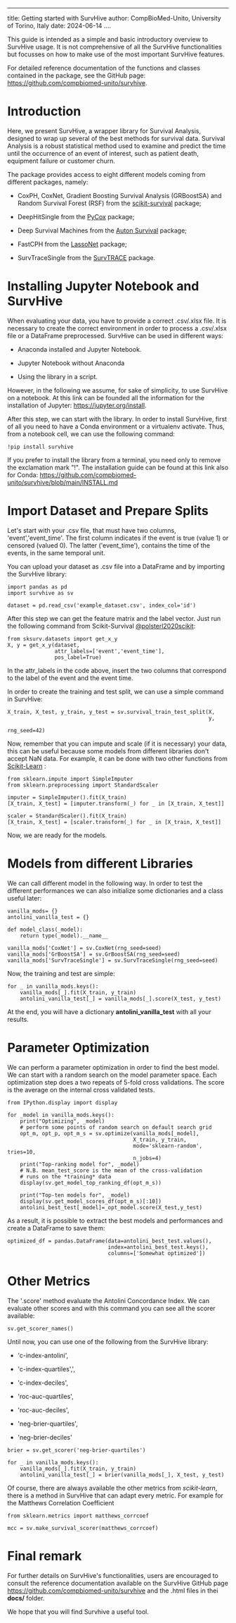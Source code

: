 ---
title: Getting started with SurvHive
author: CompBioMed-Unito, University of Torino, Italy
date: 2024-06-14
....


This guide is intended as a simple and basic introductory overview to
SurvHive usage. It is not comprehensive of all the SurvHive
functionalities but focusses on how to make use of the most important
SurvHive features.

For detailed reference documentation of the functions and classes
contained in the package, see the GitHub page:
<https://github.com/compbiomed-unito/survhive>.

# Introduction

Here, we present SurvHive, a wrapper library for Survival Analysis,
designed to wrap up several of the best methods for survival data.
Survival Analysis is a robust statistical method used to examine and
predict the time until the occurrence of an event of interest, such as
patient death, equipment failure or customer churn.

The package provides access to eight different models coming from
different packages, namely:

-   CoxPH, CoxNet, Gradient Boosting Survival Analysis (GRBoostSA) and
    Random Survival Forest (RSF) from the [scikit-survival][@polsterl2020scikit] package;

-   DeepHitSingle from the [PyCox][@geck2012pycox] package;

-   Deep Survival Machines from the [Auton Survival][@nagpal2022auton]
    package;

-   FastCPH from the [LassoNet][@lemhadri2021lassonet] package;

-   SurvTraceSingle from the [SurvTRACE][@wang2022survtrace] package.

# Installing Jupyter Notebook and SurvHive

When evaluating your data, you have to provide a correct .csv/.xlsx
file. It is necessary to create the correct environment in order to
process a .csv/.xlsx file or a DataFrame preprocessed. SurvHive can be
used in different ways:

-   Anaconda installed and Jupyter Notebook.

-   Jupyter Notebook without Anaconda

-   Using the library in a script.

However, in the following we assume, for sake of simplicity, to use
SurvHive on a notebook. At this link can be founded all the information
for the installation of Jupyter: <https://jupyter.org/install>.

After this step, we can start with the library. In order to install
SurvHive, first of all you need to have a Conda environment or a
virtualenv activate. Thus, from a notebook cell, we can use the
following command:

``` {.python linenos="" frame="lines" fontsize="\\small"}
!pip install survhive
```

If you prefer to install the library from a terminal, you need only to
remove the exclamation mark \"!\". The installation guide can be found
at this link also for Conda:
<https://github.com/compbiomed-unito/survhive/blob/main/INSTALL.md>

# Import Dataset and Prepare Splits

Let's start with your .csv file, that must have two columns,
'event','event_time'. The first column indicates if the event is true
(value 1) or censored (valued 0). The latter ('event_time'), contains
the time of the events, in the same temporal unit.

You can upload your dataset as .csv file into a DataFrame and by
importing the SurvHive library:

``` {.python linenos="" frame="lines" fontsize="\\small"}
import pandas as pd
import survhive as sv

dataset = pd.read_csv('example_dataset.csv', index_col='id')
```

After this step we can get the feature matrix and the label vector. Just
run the following command from Scikit-Survival [@polsterl2020scikit]:

``` {.python linenos="" frame="lines" fontsize="\\small"}
from sksurv.datasets import get_x_y
X, y = get_x_y(dataset, 
               attr_labels=['event','event_time'], 
               pos_label=True)
```

In the attr_labels in the code above, insert the two columns that
correspond to the label of the event and the event time.

In order to create the training and test split, we can use a simple
command in SurvHive:

``` {.python linenos="" frame="lines" fontsize="\\small"}
X_train, X_test, y_train, y_test = sv.survival_train_test_split(X, 
                                                                y, 
                                                                rng_seed=42)
```

Now, remember that you can impute and scale (if it is necessary) your data,
this can be useful because some models from different libraries don't accept
NaN data. For example, it can be done with two other functions from
[Scikit-Learn][@skl] :

``` {.python linenos="" frame="lines" fontsize="\\small"}
from sklearn.impute import SimpleImputer
from sklearn.preprocessing import StandardScaler

imputer = SimpleImputer().fit(X_train)
[X_train, X_test] = [imputer.transform(_) for _ in [X_train, X_test]]

scaler = StandardScaler().fit(X_train)
[X_train, X_test] = [scaler.transform(_) for _ in [X_train, X_test]]
```

Now, we are ready for the models.

# Models from different Libraries

We can call different model in the following way. In order to test the
different performances we can also initialize some dictionaries and a
class useful later:

``` {.python linenos="" frame="lines" fontsize="\\small"}
vanilla_mods= {}
antolini_vanilla_test = {}

def model_class(_model):
    return type(_model).__name__

vanilla_mods['CoxNet'] = sv.CoxNet(rng_seed=seed)
vanilla_mods['GrBoostSA'] = sv.GrBoostSA(rng_seed=seed)
vanilla_mods['SurvTraceSingle'] = sv.SurvTraceSingle(rng_seed=seed)
```

Now, the training and test are simple:

``` {.python linenos="" frame="lines" fontsize="\\small"}
for _ in vanilla_mods.keys():
    vanilla_mods[_].fit(X_train, y_train)
    antolini_vanilla_test[_] = vanilla_mods[_].score(X_test, y_test)
```

At the end, you will have a dictionary **antolini_vanilla_test** with
all your results.

# Parameter Optimization

We can perform a parameter optimization in order to find the best model.
We can start with a random search on the model parameter space. Each
optimization step does a two repeats of 5-fold cross validations. The
score is the average on the internal cross validated tests.

``` {.python linenos="" frame="lines" fontsize="\\small"}
from IPython.display import display

for _model in vanilla_mods.keys():
    print("Optimizing", _model)
    # perform some points of random search on default search grid
    opt_m, opt_p, opt_m_s = sv.optimize(vanilla_mods[_model],
                                        X_train, y_train, 
                                        mode='sklearn-random', tries=10, 
                                        n_jobs=4)
    print("Top-ranking model for", _model)
    # N.B. mean_test_score is the mean of the cross-validation
    # runs on the *training* data
    display(sv.get_model_top_ranking_df(opt_m_s))
    
    print("Top-ten models for", _model)
    display(sv.get_model_scores_df(opt_m_s)[:10])
    antolini_best_test[_model]=_opt_model.score(X_test,y_test)
```

As a result, it is possible to extract the best models and performances
and create a DataFrame to save them:

``` {.python linenos="" frame="lines" fontsize="\\small"}
optimized_df = pandas.DataFrame(data=antolini_best_test.values(),
                                index=antolini_best_test.keys(),
                                columns=['Somewhat optimized'])
```

# Other Metrics

The '.score' method evaluate the Antolini Concordance Index. We can
evaluate other scores and with this command you can see all the scorer
available:

``` {.python linenos="" frame="lines" fontsize="\\small"}
sv.get_scorer_names()
```

Until now, you can use one of the following from the SurvHive library:

-   'c-index-antolini',

-   'c-index-quartiles',',

-   'c-index-deciles',

-   'roc-auc-quartiles',

-   'roc-auc-deciles',

-   'neg-brier-quartiles',

-   'neg-brier-deciles'

``` {.python linenos="" frame="lines" fontsize="\\small"}
brier = sv.get_scorer('neg-brier-quartiles')

for _ in vanilla_mods.keys():
    vanilla_mods[_].fit(X_train, y_train)
    antolini_vanilla_test[_] = brier(vanilla_mods[_], X_test, y_test)
```

Of course, there are always available the other metrics from
*scikit-learn*, there is a method in SurvHive that can adapt every
metric. For example for the Matthews Correlation Coefficient
``` {.python linenos="" frame="lines" fontsize="\\small"}
from sklearn.metrics import matthews_corrcoef

mcc = sv.make_survival_scorer(matthews_corrcoef)
```

# Final remark

For further details on SurvHive's functionalities, users are encouraged
to consult the reference documentation available on the SurvHive GitHub
page <https://github.com/compbiomed-unito/survhive> and the .html files
in thei **docs/** folder.

We hope that you will find Survhive a useful tool.

[@polsterl2020scikit]: https://github.com/sebp/scikit-survival
[@geck2012pycox]: https://github.com/havakv/pycox
[@nagpal2022auton]: https://github.com/autonlab/auton-survival
[@lemhadri2021lassonet]: https://github.com/lasso-net/lassonet
[@wang2022survtrace]: https://github.com/RyanWangZf/SurvTRACE
[@skl]: https://scikit-learn.org/stable/

